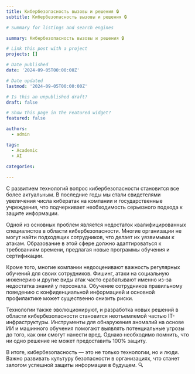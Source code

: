```yaml
---
title: Кибербезопасность вызовы и решения 🔒
subtitle: Кибербезопасность вызовы и решения 🔒

# Summary for listings and search engines

summary: Кибербезопасность вызовы и решения 🔒

# Link this post with a project
projects: []

# Date published
date: '2024-09-05T00:00:00Z'

# Date updated
lastmod: '2024-09-05T00:00:00Z'

# Is this an unpublished draft?
draft: false

# Show this page in the Featured widget?
featured: false

authors:
  - admin

tags:
  - Academic
  - AI

categories:
  
---
```


С развитием технологий вопрос кибербезопасности становится все более актуальным. В последние годы мы стали свидетелями увеличения числа кибератак на компании и государственные учреждения, что подчеркивает необходимость серьезного подхода к защите информации.

Одной из основных проблем является недостаток квалифицированных специалистов в области кибербезопасности. Многие организации не могут найти подходящих сотрудников, что делает их уязвимыми к атакам. Образование в этой сфере должно адаптироваться к требованиям времени, предлагая новые программы обучения и сертификации.

Кроме того, многие компании недооценивают важность регулярных обучений для своих сотрудников. Фишинг, атаки на социальную инженерию и другие виды атак часто срабатывают именно из-за недостатка знаний у персонала. Обучение сотрудников правильному поведению с конфиденциальной информацией и основной профилактике может существенно снизить риски.

Технологии также эволюционируют, и разработка новых решений в области кибербезопасности становится неотъемлемой частью IT-инфраструктуры. Инструменты для обнаружения аномалий на основе ИИ и машинного обучения помогают выявлять потенциальные угрозы до того, как они смогут нанести вред. Однако необходимо помнить, что ни одно решение не может предоставить 100% защиту.

В итоге, кибербезопасность — это не только технологии, но и люди. Важно развивать культуру безопасности в организациях, что станет залогом успешной защиты информации в будущем. 🔍


